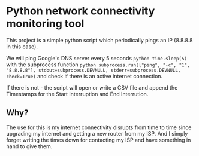 # Python network connectivity monitoring tool

This project is a simple python script which periodically pings an IP (8.8.8.8 in this case).

We will ping Google's DNS server every 5 seconds `python time.sleep(5)` with the subprocess function `python subprocess.run(["ping", "-c", "1", "8.8.8.8"], stdout=subprocess.DEVNULL, stderr=subprocess.DEVNULL, check=True)` and check if there is an active internet connection.

If there is not - the script will open or write a CSV file and append the Timestamps for the Start Interruption and End Interrution.

## Why?

The use for this is my internet connectivity disrupts from time to time since upgrading my internet and getting a new router from my ISP.
And I simply forget writing the times down for contacting my ISP and have something in hand to give them.

